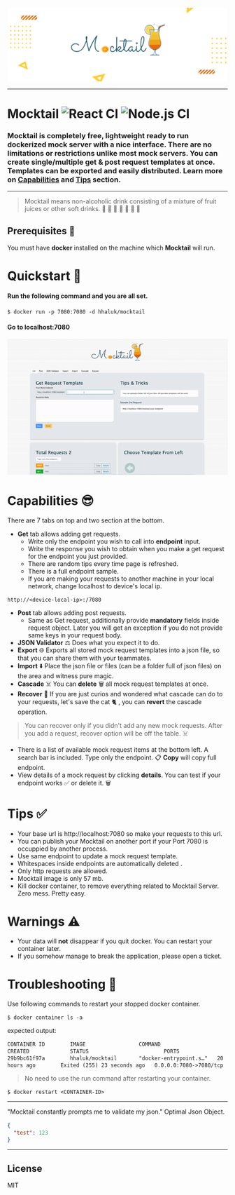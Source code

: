 ![alt text](./howto/mt.png "mt")

----

# Mocktail ![React CI](https://github.com/Huseyinnurbaki/mocktail/workflows/React%20CI/badge.svg) ![Node.js CI](https://github.com/Huseyinnurbaki/mocktail/workflows/Node.js%20CI/badge.svg?branch=master)


### Mocktail is completely free, lightweight ready to run dockerized mock server with a nice interface. There are no limitations or restrictions unlike most mock servers. You can create single/multiple get & post request templates at once. Templates can be exported and easily distributed. Learn more on  [Capabilities](#capabilities) and [Tips](#tips) section. 

---

> Mocktail means non-alcoholic drink consisting of a mixture of fruit juices or other soft drinks. 🍎 🍏 🍊 🍋 🍇 🍍 🥭

## Prerequisites 🧱

You must have **docker** installed on the machine which **Mocktail** will run.

# Quickstart 🚀

#### Run the following command and you are all set.
```console
$ docker run -p 7080:7080 -d hhaluk/mocktail
```

#### Go to **localhost:7080**

<p align="center">
  <img src="./howto/mocktail.gif" alt="mocktail_gif" />
</p>



# Capabilities 😎

There are 7 tabs on top and two section at the bottom. 

- **Get** tab allows adding get requests.
    - Write only the endpoint you wish to call into **endpoint** input.
    - Write the response you wish to obtain when you make a get request for the endpoint you just provided.
    - There are random tips every time page is refreshed.
    - There is a full endpoint sample.
    - If you are making your requests to another machine in your local network, change localhost to device's local ip. 
```
http://<device-local-ip>:/7080
```
- **Post** tab allows adding post requests.
    - Same as Get request, additionally provide **mandatory** fields inside request object. Later you will get an exception if you do not provide same keys in your request body.
- **JSON Validator** ⚖️ Does what you expect it to do.
- **Export** 	🌐 Exports all stored mock request templates into a json file, so that you can share them with your teammates. 
- **Import** ⬇️ Place the json file or files (can be a folder full of json files) on the area and witness pure magic.
- **Cascade** ☠️ You can **delete** 🗑️ all mock request templates at once. 
- **Recover** 💊 If you are just curios and wondered what cascade can do to your requests, let's save the cat 🐈 , you can **revert** the cascade operation. 
> You can recover only if you didn't add any new mock requests. After you add a request, recover option will be off the table.  ☠️
- There is a list of available mock request items at the bottom left. A search bar is included. Type only the endpoint. 📋 **Copy** will copy full endpoint.
- View details of a mock request by clicking **details**. You can test if your endpoint works ✅ or delete it. 🗑️



# Tips ✅

- Your base url is http://localhost:7080 so make your requests to this url.
- You can publish your Mocktail on another port if your Port 7080 is occuppied by another process.
- Use same endpoint to update a mock request template.
- Whitespaces inside endpoints are automatically deleted .
- Only http requests are allowed. 
- Mocktail image is only 57 mb.
- Kill docker container, to remove everything related to Mocktail Server. Zero mess. Pretty easy.


# Warnings ⚠️

- Your data will **not** disappear if you quit docker. You can restart your container later.
- If you somehow manage to break the application, please open a ticket. 


# Troubleshooting 🔫

Use following commands to restart your stopped docker container.

```console
$ docker container ls -a
```

expected output:

```console
CONTAINER ID        IMAGE                 COMMAND                  CREATED             STATUS                        PORTS                 
29b9bc61f97a        hhaluk/mocktail       "docker-entrypoint.s…"   20 hours ago        Exited (255) 23 seconds ago   0.0.0.0:7080->7080/tcp
```
> No need to use the run command after restarting your container.
```console
$ docker restart <CONTAINER-ID>
```

---
"Mocktail constantly prompts me to validate my json."
Optimal Json Object.

```json
{
  "test": 123
}
```
----


License
----

MIT

